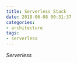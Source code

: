 ```yaml
---
title: Serverless Stack
date: 2018-06-08 00:31:37
categories:
- architecture
tags:
- serverless
---
```

*Serverless*